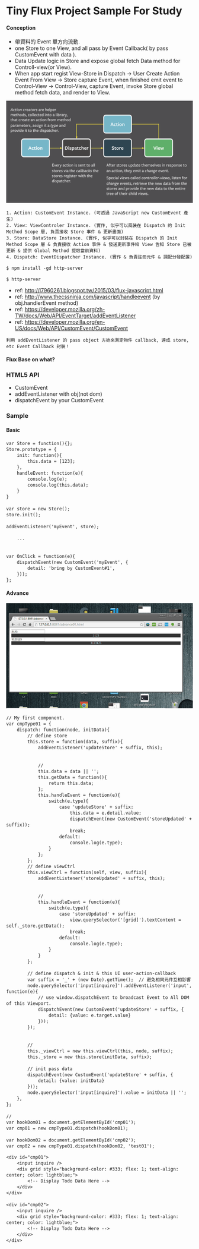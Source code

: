 # Tiny Flux Project Sample For Study

#### Conception

- 帶資料的 Event 單方向流動.
- one Store to one View, and all pass by Event Callback( by pass CustomEvent with data ).
- Data Update logic in Store and expose global fetch Data method for Controll-view(or View).
- When app start regist View-Store in Dispatch -> User Create Action Event From View -> Store capture Event, when finished emit event to Control-View -> Control-View, capture Event, invoke Store global method fetch data, and render to View.


![Alt text](https://raw.githubusercontent.com/scott1028/fluxPatternProject/master/diagram.png "Flow View")

~~~
1. Action: CustomEvent Instance. (可透過 JavaScript new CustomEvent 產生)
2. View: ViewControler Instance. (實作, 似乎可以風裝在 Dispatch 的 Init Method Scope 層, 負責接收 Store 事件 & 更新畫面)
3. Store: DataStore Instance. (實作, 似乎可以封裝在 Dispatch 的 Init Method Scope 層 & 負責接收 Action 事件 & 發送更新事件給 View 告知 Store 已被更新 & 提供 Global Method 提取當前資料)
4. Dispatch: EventDispatcher Instance. (實作 & 負責註冊元件 & 調配分發配置)
~~~

~~~
$ npm install -gd http-server
~~~

~~~
$ http-server
~~~

- ref: http://l7960261.blogspot.tw/2015/03/flux-javascript.html
- ref: http://www.thecssninja.com/javascript/handleevent	(by obj.handlerEvent method)
- ref: https://developer.mozilla.org/zh-TW/docs/Web/API/EventTarget/addEventListener
- ref: https://developer.mozilla.org/en-US/docs/Web/API/CustomEvent/CustomEvent

~~~
利用 addEventListener 的 pass object 方始來測定物件 callback, 達成 store, etc Event Callback 封裝！
~~~

#### Flux Base on what?

### HTML5 API

- CustomEvent
- addEventListener with obj(not dom)
- dispatchEvent by your CustomEvent

### Sample

#### Basic

~~~
var Store = function(){};
Store.prototype = {
    init: function(){
        this.data = [123];
    },
    handleEvent: function(e){
        console.log(e);
        console.log(this.data);
    }
}

var store = new Store();
store.init();

addEventListener('myEvent', store);

    ...


var OnClick = function(e){
    dispatchEvent(new CustomEvent('myEvent', {
        detail: 'bring by CustomEvent#1',
    }));
};
~~~

#### Advance

![Alt text](https://raw.githubusercontent.com/scott1028/fluxPatternProject/master/advance01.html.gif "advance01.html")

~~~
// My first component.
var cmpType01 = {
    dispatch: function(node, initData){
        // define store
        this.store = function(data, suffix){
            addEventListener('updateStore' + suffix, this);


            //
            this.data = data || '';
            this.getData = function(){
                return this.data;
            };
            this.handleEvent = function(e){
                switch(e.type){
                    case 'updateStore' + suffix:
                        this.data = e.detail.value;
                        dispatchEvent(new CustomEvent('storeUpdated' + suffix));
                        break;
                    default:
                        console.log(e.type);
                }
            };
        };
        // define viewCtrl
        this.viewCtrl = function(self, view, suffix){
            addEventListener('storeUpdated' + suffix, this);


            //
            this.handleEvent = function(e){
                switch(e.type){
                    case 'storeUpdated' + suffix:
                        view.querySelector('[grid]').textContent = self._store.getData();
                        break;
                    default:
                        console.log(e.type);
                }
            }
        };

        // define dispatch & init & this UI user-action-callback
        var suffix = '_' + (new Date).getTime();  // 避免相同元件互相影響
        node.querySelector('input[inquire]').addEventListener('input', function(e){
            // use window.dispatchEvent to broadcast Event to All DOM of this Viewport.
            dispatchEvent(new CustomEvent('updateStore' + suffix, {
                detail: {value: e.target.value}
            }));
        });


        //
        this._viewCtrl = new this.viewCtrl(this, node, suffix);
        this._store = new this.store(initData, suffix);

        // init pass data
        dispatchEvent(new CustomEvent('updateStore' + suffix, {
            detail: {value: initData}
        }));
        node.querySelector('input[inquire]').value = initData || '';
    },
};

//
var hookDom01 = document.getElementById('cmp01');
var cmp01 = new cmpType01.dispatch(hookDom01);

var hookDom02 = document.getElementById('cmp02');
var cmp02 = new cmpType01.dispatch(hookDom02, 'test01');
~~~

~~~
<div id="cmp01">
    <input inquire />
    <div grid style="background-color: #333; flex: 1; text-align: center; color: lightblue;">
        <!-- Display Todo Data Here -->
    </div>
</div>

<div id="cmp02">
    <input inquire />
    <div grid style="background-color: #333; flex: 1; text-align: center; color: lightblue;">
        <!-- Display Todo Data Here -->
    </div>
</div>
~~~
